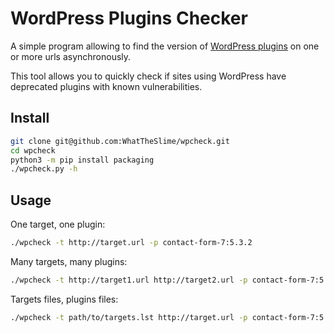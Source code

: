 # WordPress Plugins Checker

A simple program allowing to find the version of [WordPress plugins](https://wordpress.org/plugins/) on one or more urls asynchronously.

This tool allows you to quickly check if sites using WordPress have deprecated plugins with known vulnerabilities.

## Install

```bash
git clone git@github.com:WhatTheSlime/wpcheck.git
cd wpcheck
python3 -m pip install packaging
./wpcheck.py -h
```

## Usage

One target, one plugin:

```bash
./wpcheck -t http://target.url -p contact-form-7:5.3.2
```

Many targets, many plugins:

```bash
./wpcheck -t http://target1.url http://target2.url -p contact-form-7:5.3.2 wordpress-seo:17.2
```

Targets files, plugins files:

```bash
./wpcheck -t path/to/targets.lst http://target.url -p contact-form-7:5.3.2 path/to/plugins.lst
```

